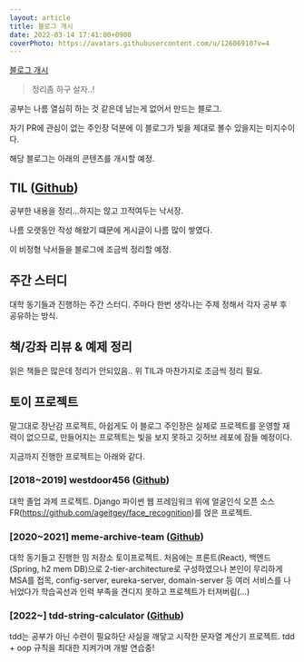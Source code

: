 ```yaml
---
layout: article
title: 블로그 개시
date: 2022-03-14 17:41:00+0900
coverPhoto: https://avatars.githubusercontent.com/u/12606910?v=4
---
```


[블로그 개시](https://avatars.githubusercontent.com/u/12606910?v=4)

> 정리좀 하구 살자..!

공부는 나름 열심히 하는 것 같은데 남는게 없어서 만드는 블로그.

자기 PR에 관심이 없는 주인장 덕분에 이 블로그가 빛을 제대로 볼수 있을지는 미지수이다.

해당 블로그는 아래의 콘텐츠를 개시할 예정.

## TIL ([Github](https://github.com/paki1019/TIL))

공부한 내용을 정리...하지는 않고 끄적여두는 낙서장.

나름 오랫동안 작성 해왔기 떄문에 게시글이 나름 많이 쌓였다.

이 비정형 낙서들을 블로그에 조금씩 정리할 예정.

## 주간 스터디

대학 동기들과 진행하는 주간 스터디. 주마다 한번 생각나는 주제 정해서 각자 공부 후 공유하는 방식.

## 책/강좌 리뷰 & 예제 정리

읽은 책들은 많은데 정리가 안되있음.. 위 TIL과 마찬가지로 조금씩 정리 필요.

## 토이 프로젝트

말그대로 장난감 프로젝트, 아쉽게도 이 블로그 주인장은 실제로 프로젝트를 운영할 재력이 없으므로, 만들어지는 프로젝트는 빛을 보지 못하고 깃허브 레포에 잠들 예정이다.

지금까지 진행한 프로젝트는 아래와 같다.

### [2018~2019] westdoor456 ([Github](https://github.com/paki1019/westdoor456))

대학 졸업 과제 프로젝트. Django 파이썬 웹 프레임워크 위에 얼굴인식 오픈 소스 FR(https://github.com/ageitgey/face_recognition)를 얹은 프로젝트.

### [2020~2021] meme-archive-team ([Github](https://github.com/meme-archive-team))

대학 동기들고 진행한 밈 저장소 토이프로젝트. 처음에는 프론트(React), 백엔드(Spring, h2 mem DB)으로 2-tier-architecture로 구성하였으나 본인이 무리하게 MSA를 접목, config-server, eureka-server, domain-server 등 여러 서비스를 나뉘었다가 학습곡선과 인력 부족을 견디지 못하고 프로젝트가 터져버림(...)

### [2022~] tdd-string-calculator ([Github](https://github.com/paki1019/tdd-string-calculator))

tdd는 공부가 아닌 수련이 필요하단 사실을 깨닿고 시작한 문자열 계산기 프로젝트. tdd + oop 규칙을 최대한 지켜가며 개발 연습중!
